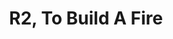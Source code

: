 ---
title: R2, To Build A Fire
type: round
cinematic: "videos/intro-2.mp4"
gallery: "/rounds/gallery/round_2"
---